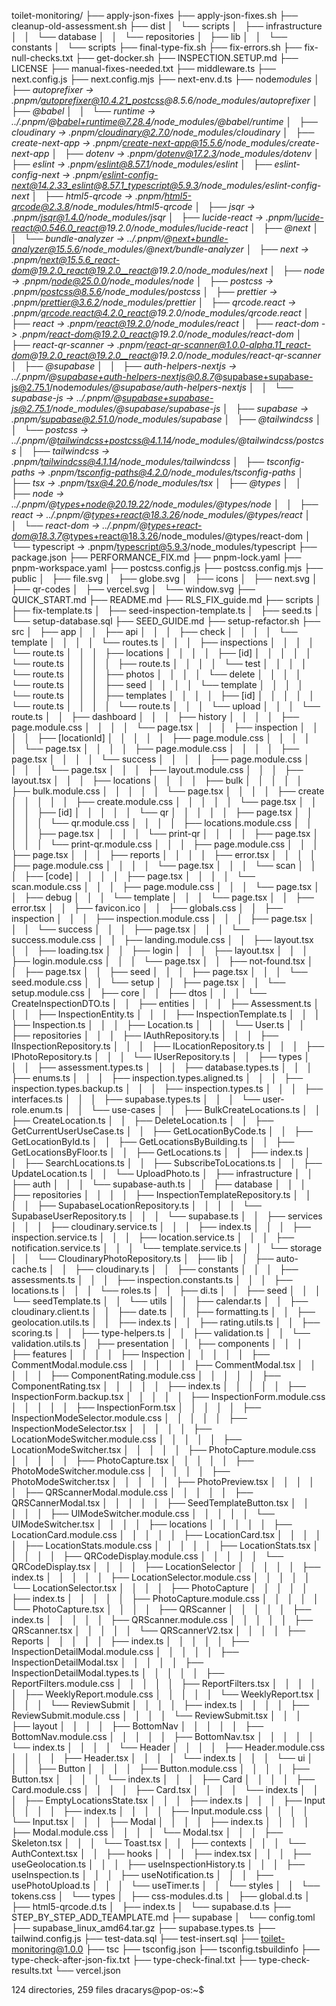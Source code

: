 toilet-monitoring/
├── apply-json-fixes
├── apply-json-fixes.sh
├── cleanup-old-assessment.sh
├── dist
│   └── scripts
│   ├── infrastructure
│   │   └── database
│   │   └── repositories
│   ├── lib
│   │   └── constants
│   └── scripts
├── final-type-fix.sh
├── fix-errors.sh
├── fix-null-checks.txt
├── get-docker.sh
├── INSPECTION.SETUP.md
├── LICENSE
├── manual-fixes-needed.txt
├── middleware.ts
├── next.config.js
├── next.config.mjs
├── next-env.d.ts
├── node*modules
│   ├── autoprefixer -> .pnpm/autoprefixer@10.4.21_postcss@8.5.6/node_modules/autoprefixer
│   ├── @babel
│   │   └── runtime -> ../.pnpm/@babel+runtime@7.28.4/node_modules/@babel/runtime
│   ├── cloudinary -> .pnpm/cloudinary@2.7.0/node_modules/cloudinary
│   ├── create-next-app -> .pnpm/create-next-app@15.5.6/node_modules/create-next-app
│   ├── dotenv -> .pnpm/dotenv@17.2.3/node_modules/dotenv
│   ├── eslint -> .pnpm/eslint@8.57.1/node_modules/eslint
│   ├── eslint-config-next -> .pnpm/eslint-config-next@14.2.33_eslint@8.57.1_typescript@5.9.3/node_modules/eslint-config-next
│   ├── html5-qrcode -> .pnpm/html5-qrcode@2.3.8/node_modules/html5-qrcode
│   ├── jsqr -> .pnpm/jsqr@1.4.0/node_modules/jsqr
│   ├── lucide-react -> .pnpm/lucide-react@0.546.0_react@19.2.0/node_modules/lucide-react
│   ├── @next
│   │   └── bundle-analyzer -> ../.pnpm/@next+bundle-analyzer@15.5.6/node_modules/@next/bundle-analyzer
│   ├── next -> .pnpm/next@15.5.6_react-dom@19.2.0_react@19.2.0__react@19.2.0/node_modules/next
│   ├── node -> .pnpm/node@25.0.0/node_modules/node
│   ├── postcss -> .pnpm/postcss@8.5.6/node_modules/postcss
│   ├── prettier -> .pnpm/prettier@3.6.2/node_modules/prettier
│   ├── qrcode.react -> .pnpm/qrcode.react@4.2.0_react@19.2.0/node_modules/qrcode.react
│   ├── react -> .pnpm/react@19.2.0/node_modules/react
│   ├── react-dom -> .pnpm/react-dom@19.2.0_react@19.2.0/node_modules/react-dom
│   ├── react-qr-scanner -> .pnpm/react-qr-scanner@1.0.0-alpha.11_react-dom@19.2.0_react@19.2.0__react@19.2.0/node_modules/react-qr-scanner
│   ├── @supabase
│   │   ├── auth-helpers-nextjs -> ../.pnpm/@supabase+auth-helpers-nextjs@0.8.7*@supabase+supabase-js@2.75.1/node*modules/@supabase/auth-helpers-nextjs
│   │   └── supabase-js -> ../.pnpm/@supabase+supabase-js@2.75.1/node_modules/@supabase/supabase-js
│   ├── supabase -> .pnpm/supabase@2.51.0/node_modules/supabase
│   ├── @tailwindcss
│   │   └── postcss -> ../.pnpm/@tailwindcss+postcss@4.1.14/node_modules/@tailwindcss/postcss
│   ├── tailwindcss -> .pnpm/tailwindcss@4.1.14/node_modules/tailwindcss
│   ├── tsconfig-paths -> .pnpm/tsconfig-paths@4.2.0/node_modules/tsconfig-paths
│   ├── tsx -> .pnpm/tsx@4.20.6/node_modules/tsx
│   ├── @types
│   │   ├── node -> ../.pnpm/@types+node@20.19.22/node_modules/@types/node
│   │   ├── react -> ../.pnpm/@types+react@18.3.26/node_modules/@types/react
│   │   └── react-dom -> ../.pnpm/@types+react-dom@18.3.7*@types+react@18.3.26/node_modules/@types/react-dom
│   └── typescript -> .pnpm/typescript@5.9.3/node_modules/typescript
├── package.json
├── PERFORMANCE_FIX.md
├── pnpm-lock.yaml
├── pnpm-workspace.yaml
├── postcss.config.js
├── postcss.config.mjs
├── public
│   ├── file.svg
│   ├── globe.svg
│   ├── icons
│   ├── next.svg
│   ├── qr-codes
│   ├── vercel.svg
│   └── window.svg
├── QUICK_START.md
├── README.md
├── RLS_FIX_guide.md
├── scripts
│   ├── fix-template.ts
│   ├── seed-inspection-template.ts
│   ├── seed.ts
│   └── setup-database.sql
├── SEED_GUIDE.md
├── setup-refactor.sh
├── src
│   ├── app
│   │   ├── api
│   │   │   ├── check
│   │   │   │   └── template
│   │   │   │   └── routes.ts
│   │   │   ├── inspections
│   │   │   │   └── route.ts
│   │   │   ├── locations
│   │   │   │   ├── [id]
│   │   │   │   │   └── route.ts
│   │   │   │   ├── route.ts
│   │   │   │   └── test
│   │   │   │   └── route.ts
│   │   │   ├── photos
│   │   │   │   └── delete
│   │   │   │   └── route.ts
│   │   │   ├── seed
│   │   │   │   └── template
│   │   │   │   └── route.ts
│   │   │   ├── templates
│   │   │   │   ├── [id]
│   │   │   │   │   └── route.ts
│   │   │   │   └── route.ts
│   │   │   └── upload
│   │   │   └── route.ts
│   │   ├── dashboard
│   │   │   ├── history
│   │   │   │   ├── page.module.css
│   │   │   │   └── page.tsx
│   │   │   ├── inspection
│   │   │   │   ├── [locationId]
│   │   │   │   │   ├── page.module.css
│   │   │   │   │   └── page.tsx
│   │   │   │   ├── page.module.css
│   │   │   │   ├── page.tsx
│   │   │   │   └── success
│   │   │   │   ├── page.module.css
│   │   │   │   └── page.tsx
│   │   │   ├── layout.module.css
│   │   │   ├── layout.tsx
│   │   │   ├── locations
│   │   │   │   ├── bulk
│   │   │   │   │   ├── bulk.module.css
│   │   │   │   │   └── page.tsx
│   │   │   │   ├── create
│   │   │   │   │   ├── create.module.css
│   │   │   │   │   └── page.tsx
│   │   │   │   ├── [id]
│   │   │   │   │   └── qr
│   │   │   │   │   ├── page.tsx
│   │   │   │   │   └── qr.module.css
│   │   │   │   ├── locations.module.css
│   │   │   │   ├── page.tsx
│   │   │   │   └── print-qr
│   │   │   │   ├── page.tsx
│   │   │   │   └── print-qr.module.css
│   │   │   ├── page.module.css
│   │   │   ├── page.tsx
│   │   │   ├── reports
│   │   │   │   ├── error.tsx
│   │   │   │   ├── page.module.css
│   │   │   │   └── page.tsx
│   │   │   └── scan
│   │   │   ├── [code]
│   │   │   │   ├── page.tsx
│   │   │   │   └── scan.module.css
│   │   │   ├── page.module.css
│   │   │   └── page.tsx
│   │   ├── debug
│   │   │   └── template
│   │   │   └── page.tsx
│   │   ├── error.tsx
│   │   ├── favicon.ico
│   │   ├── globals.css
│   │   ├── inspection
│   │   │   ├── inspection.module.css
│   │   │   ├── page.tsx
│   │   │   └── success
│   │   │   ├── page.tsx
│   │   │   └── success.module.css
│   │   ├── landing.module.css
│   │   ├── layout.tsx
│   │   ├── loading.tsx
│   │   ├── login
│   │   │   ├── layout.tsx
│   │   │   ├── login.module.css
│   │   │   └── page.tsx
│   │   ├── not-found.tsx
│   │   ├── page.tsx
│   │   ├── seed
│   │   │   ├── page.tsx
│   │   │   └── seed.module.css
│   │   └── setup
│   │   ├── page.tsx
│   │   └── setup.module.css
│   ├── core
│   │   ├── dtos
│   │   │   └── CreateInspectionDTO.ts
│   │   ├── entities
│   │   │   ├── Assessment.ts
│   │   │   ├── InspectionEntity.ts
│   │   │   ├── InspectionTemplate.ts
│   │   │   ├── Inspection.ts
│   │   │   ├── Location.ts
│   │   │   └── User.ts
│   │   ├── repositories
│   │   │   ├── IAuthRepository.ts
│   │   │   ├── IInspectionRepository.ts
│   │   │   ├── ILocationRepository.ts
│   │   │   ├── IPhotoRepository.ts
│   │   │   └── IUserRepository.ts
│   │   ├── types
│   │   │   ├── assessment.types.ts
│   │   │   ├── database.types.ts
│   │   │   ├── enums.ts
│   │   │   ├── inspection.types.aligned.ts
│   │   │   ├── inspection.types.backup.ts
│   │   │   ├── inspection.types.ts
│   │   │   ├── interfaces.ts
│   │   │   ├── supabase.types.ts
│   │   │   └── user-role.enum.ts
│   │   └── use-cases
│   │   ├── BulkCreateLocations.ts
│   │   ├── CreateLocation.ts
│   │   ├── DeleteLocation.ts
│   │   ├── GetCurrentUserUseCase.ts
│   │   ├── GetLocationByCode.ts
│   │   ├── GetLocationById.ts
│   │   ├── GetLocationsByBuilding.ts
│   │   ├── GetLocationsByFloor.ts
│   │   ├── GetLocations.ts
│   │   ├── index.ts
│   │   ├── SearchLocations.ts
│   │   ├── SubscribeToLocations.ts
│   │   ├── UpdateLocation.ts
│   │   └── UploadPhoto.ts
│   ├── infrastructure
│   │   ├── auth
│   │   │   └── supabase-auth.ts
│   │   ├── database
│   │   │   ├── repositories
│   │   │   │   ├── InspectionTemplateRepository.ts
│   │   │   │   ├── SupabaseLocationRepository.ts
│   │   │   │   └── SupabaseUserRepository.ts
│   │   │   └── supabase.ts
│   │   ├── services
│   │   │   ├── cloudinary.service.ts
│   │   │   ├── index.ts
│   │   │   ├── inspection.service.ts
│   │   │   ├── location.service.ts
│   │   │   ├── notification.service.ts
│   │   │   └── template.service.ts
│   │   └── storage
│   │   └── CloudinaryPhotoRepository.ts
│   ├── lib
│   │   ├── auto-cache.ts
│   │   ├── cloudinary.ts
│   │   ├── constants
│   │   │   ├── assessments.ts
│   │   │   ├── inspection.constants.ts
│   │   │   ├── locations.ts
│   │   │   └── roles.ts
│   │   ├── di.ts
│   │   ├── seed
│   │   │   └── seedTemplate.ts
│   │   └── utils
│   │   ├── calendar.ts
│   │   ├── cloudinary.client.ts
│   │   ├── date.ts
│   │   ├── formatting.ts
│   │   ├── geolocation.utils.ts
│   │   ├── index.ts
│   │   ├── rating.utils.ts
│   │   ├── scoring.ts
│   │   ├── type-helpers.ts
│   │   ├── validation.ts
│   │   └── validation.utils.ts
│   ├── presentation
│   │   ├── components
│   │   │   ├── features
│   │   │   │   ├── Inspection
│   │   │   │   │   ├── CommentModal.module.css
│   │   │   │   │   ├── CommentModal.tsx
│   │   │   │   │   ├── ComponentRating.module.css
│   │   │   │   │   ├── ComponentRating.tsx
│   │   │   │   │   ├── index.ts
│   │   │   │   │   ├── InspectionForm.backup.tsx
│   │   │   │   │   ├── InspectionForm.module.css
│   │   │   │   │   ├── InspectionForm.tsx
│   │   │   │   │   ├── InspectionModeSelector.module.css
│   │   │   │   │   ├── InspectionModeSelector.tsx
│   │   │   │   │   ├── LocationModeSwitcher.module.css
│   │   │   │   │   ├── LocationModeSwitcher.tsx
│   │   │   │   │   ├── PhotoCapture.module.css
│   │   │   │   │   ├── PhotoCapture.tsx
│   │   │   │   │   ├── PhotoModeSwitcher.module.css
│   │   │   │   │   ├── PhotoModeSwitcher.tsx
│   │   │   │   │   ├── PhotoPreview.tsx
│   │   │   │   │   ├── QRScannerModal.module.css
│   │   │   │   │   ├── QRSCannerModal.tsx
│   │   │   │   │   ├── SeedTemplateButton.tsx
│   │   │   │   │   ├── UIModeSwitcher.module.css
│   │   │   │   │   └── UIModeSwitcher.tsx
│   │   │   │   ├── locations
│   │   │   │   │   ├── LocationCard.module.css
│   │   │   │   │   ├── LocationCard.tsx
│   │   │   │   │   ├── LocationStats.module.css
│   │   │   │   │   ├── LocationStats.tsx
│   │   │   │   │   ├── QRCodeDisplay.module.css
│   │   │   │   │   └── QRCodeDisplay.tsx
│   │   │   │   ├── LocationSelector
│   │   │   │   │   ├── index.ts
│   │   │   │   │   ├── LocationSelector.module.css
│   │   │   │   │   └── LocationSelector.tsx
│   │   │   │   ├── PhotoCapture
│   │   │   │   │   ├── index.ts
│   │   │   │   │   ├── PhotoCapture.module.css
│   │   │   │   │   └── PhotoCapture.tsx
│   │   │   │   ├── QRScanner
│   │   │   │   │   ├── index.ts
│   │   │   │   │   ├── QRScanner.module.css
│   │   │   │   │   ├── QRScanner.tsx
│   │   │   │   │   └── QRScannerV2.tsx
│   │   │   │   ├── Reports
│   │   │   │   │   ├── index.ts
│   │   │   │   │   ├── InspectionDetailModal.module.css
│   │   │   │   │   ├── InspectionDetailModal.tsx
│   │   │   │   │   ├── InspectionDetailModal.types.ts
│   │   │   │   │   ├── ReportFilters.module.css
│   │   │   │   │   ├── ReportFilters.tsx
│   │   │   │   │   ├── WeeklyReport.module.css
│   │   │   │   │   └── WeeklyReport.tsx
│   │   │   │   └── ReviewSubmit
│   │   │   │   ├── index.ts
│   │   │   │   ├── ReviewSubmit.module.css
│   │   │   │   └── ReviewSubmit.tsx
│   │   │   ├── layout
│   │   │   │   ├── BottomNav
│   │   │   │   │   ├── BottomNav.module.css
│   │   │   │   │   ├── BottomNav.tsx
│   │   │   │   │   └── index.ts
│   │   │   │   └── Header
│   │   │   │   ├── Header.module.css
│   │   │   │   ├── Header.tsx
│   │   │   │   └── index.ts
│   │   │   └── ui
│   │   │   ├── Button
│   │   │   │   ├── Button.module.css
│   │   │   │   ├── Button.tsx
│   │   │   │   └── index.ts
│   │   │   ├── Card
│   │   │   │   ├── Card.module.css
│   │   │   │   ├── Card.tsx
│   │   │   │   └── index.ts
│   │   │   ├── EmptyLocationsState.tsx
│   │   │   ├── index.ts
│   │   │   ├── Input
│   │   │   │   ├── index.ts
│   │   │   │   ├── Input.module.css
│   │   │   │   └── Input.tsx
│   │   │   ├── Modal
│   │   │   │   ├── index.ts
│   │   │   │   ├── Modal.module.css
│   │   │   │   └── Modal.tsx
│   │   │   ├── Skeleton.tsx
│   │   │   └── Toast.tsx
│   │   ├── contexts
│   │   │   └── AuthContext.tsx
│   │   ├── hooks
│   │   │   ├── index.tsx
│   │   │   ├── useGeolocation.ts
│   │   │   ├── useInspectionHistory.ts
│   │   │   ├── useInspection.ts
│   │   │   ├── useNotification.ts
│   │   │   ├── usePhotoUpload.ts
│   │   │   └── useTimer.ts
│   │   └── styles
│   │   └── tokens.css
│   └── types
│   ├── css-modules.d.ts
│   ├── global.d.ts
│   ├── html5-qrcode.d.ts
│   ├── index.ts
│   └── supabase.d.ts
├── STEP_BY_STEP_ADD_TEAMPLATE.md
├── supabase
│   └── config.toml
├── supabase_linux_amd64.tar.gz
├── supabase.types.ts
├── tailwind.config.js
├── test-data.sql
├── test-insert.sql
├── toilet-monitoring@1.0.0
├── tsc
├── tsconfig.json
├── tsconfig.tsbuildinfo
├── type-check-after-json-fix.txt
├── type-check-final.txt
├── type-check-results.txt
└── vercel.json

124 directories, 259 files
dracarys@pop-os:~$
